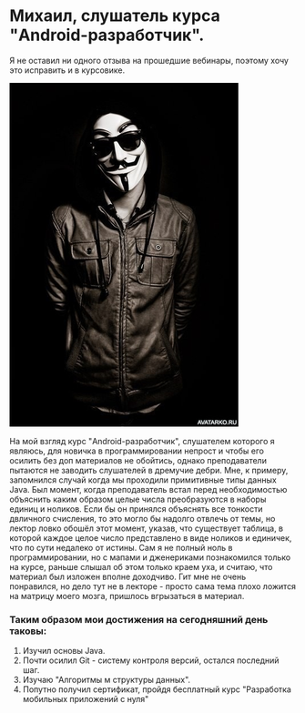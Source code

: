 # Михаил, слушатель курса "Android-разработчик".
Я не оставил ни одного отзыва на прошедшие вебинары, поэтому хочу это исправить и
в курсовике.

![Logo](img/anonim.jpg)

На мой взгляд курс "Android-разработчик", слушателем которого я являюсь, для новичка в программировании непрост и чтобы его осилить без доп материалов не обойтись, однако преподаватели пытаются не заводить слушателей в дремучие дебри. Мне, к примеру, запомнился случай когда мы проходили примитивные типы данных Java. Был момент, когда преподаватель встал перед необходимостью объяснить каким образом целые числа преобразуются в наборы единиц и ноликов. Если бы он принялся объяснять все тонкости двличного счисления, то это могло бы надолго отвлечь от темы, но лектор ловко обошёл этот момент, указав, что существует таблица, в которой каждое целое число представлено в виде ноликов и единичек, что по сути недалеко от истины. 
Сам я не полный ноль в программировании, но с мапами и дженериками познакомился только на курсе, раньше слышал об этом только краем уха, и считаю, что материал был изложен вполне доходчиво.
Гит мне не очень понравился, но дело тут не в лекторе - просто сама тема плохо ложится на матрицу моего мозга, пришлось вгрызаться в материал.

### Таким образом мои достижения на сегодняшний день таковы:
1. Изучил основы Java.
2. Почти осилил Git - систему контроля версий, остался последний шаг.
3. Изучаю "Алгоритмы м структуры данных".
4. Попутно получил сертификат, пройдя бесплатный курс "Разработка мобильных приложений с нуля"